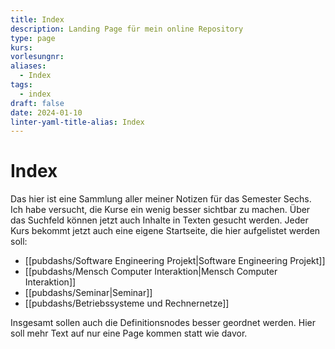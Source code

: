 ```yaml
---
title: Index
description: Landing Page für mein online Repository
type: page
kurs: 
vorlesungnr: 
aliases:
  - Index
tags:
  - index
draft: false
date: 2024-01-10
linter-yaml-title-alias: Index
---
```


# Index

Das hier ist eine Sammlung aller meiner Notizen für das Semester Sechs. Ich habe versucht, die Kurse ein wenig besser sichtbar zu machen. Über das Suchfeld können jetzt auch Inhalte in Texten gesucht werden. Jeder Kurs bekommt jetzt auch eine eigene Startseite, die hier aufgelistet werden soll:

- [[pubdashs/Software Engineering Projekt|Software Engineering Projekt]]
- [[pubdashs/Mensch Computer Interaktion|Mensch Computer Interaktion]]
- [[pubdashs/Seminar|Seminar]]
- [[pubdashs/Betriebssysteme und Rechnernetze]]

Insgesamt sollen auch die Definitionsnodes besser geordnet werden. Hier soll mehr Text auf nur eine Page kommen statt wie davor. 